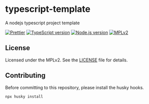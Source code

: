 # typescript-template
A nodejs typescript project template

[![Prettier][prettier-badge]][prettier]
[![TypeScript version][ts-badge]][typescript-4-5]
[![Node.js version][nodejs-badge]][nodejs]
[![MPLv2][license-badge]][license]

## License
Licensed under the MPLv2. See the [LICENSE](LICENSE) file for details.

[prettier-badge]: https://img.shields.io/badge/code_style-prettier-blue.svg 
[prettier]: https://github.com/prettier/prettier
[ts-badge]: https://img.shields.io/badge/TypeScript-4.5-blue.svg
[nodejs-badge]: https://img.shields.io/badge/Node.js->=%2014.6-blue.svg
[nodejs]: https://nodejs.org/dist/latest-v14.x/docs/api/
[typescript-4-5]: https://www.typescriptlang.org/docs/handbook/release-notes/typescript-4-4.html
[license-badge]: https://img.shields.io/badge/License-MPL%202.0-blue.svg
[license]: LICENSE

## Contributing
Before committing to this repository, please install the husky hooks.
```
npx husky install
```
